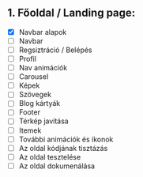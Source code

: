 ## 1. Főoldal / Landing page:
- [x] Navbar alapok
- [ ] Navbar
- [ ] Regsiztráció / Belépés
- [ ] Profil
- [ ] Nav animációk
- [ ] Carousel
- [ ] Képek
- [ ] Szövegek
- [ ] Blog kártyák
- [ ] Footer
- [ ] Térkép javítása
- [ ] Itemek
- [ ] További animációk és ikonok
- [ ] Az oldal kódjának tisztázás
- [ ] Az oldal tesztelése
- [ ] Az oldal dokumenálása